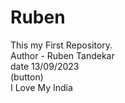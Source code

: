 # Ruben
This my First Repository.
<br>
Author - Ruben Tandekar
<br> 
date 13/09/2023
<br>
(button)
<br>
I Love My India
